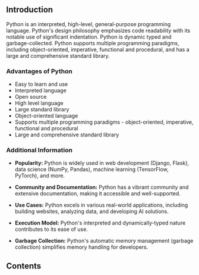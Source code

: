 
<!-- intro to python -->

## Introduction 

Python is an interpreted, high-level, general-purpose programming language. 
Python's design philosophy emphasizes code readability with its notable use of significant indentation.
Python is dynamic typed and garbage-collected.
Python supports multiple programming paradigms, including object-oriented, imperative, functional and procedural, and has a large and comprehensive standard library.


### Advantages of Python

- Easy to learn and use
- Interpreted language
- Open source
- High level language
- Large standard library
- Object-oriented language
- Supports multiple programming paradigms - object-oriented, imperative, functional and procedural
- Large and comprehensive standard library


### Additional Information

- **Popularity:** Python is widely used in web development (Django, Flask), data science (NumPy, Pandas), machine learning (TensorFlow, PyTorch), and more.

- **Community and Documentation:** Python has a vibrant community and extensive documentation, making it accessible and well-supported.

- **Use Cases:** Python excels in various real-world applications, including building websites, analyzing data, and developing AI solutions.

- **Execution Model:** Python's interpreted and dynamically-typed nature contributes to its ease of use.

- **Garbage Collection:** Python's automatic memory management (garbage collection) simplifies memory handling for developers.

## Contents
